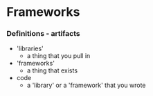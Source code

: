 Frameworks
==========

### Definitions - artifacts

* 'libraries'
  * a thing that you pull in 
* 'frameworks'
  * a thing that exists
* code
  * a 'library' or a 'framework' that you wrote